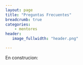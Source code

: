 ```yaml
---
layout: page
title: "Preguntas Frecuentes"
breadcrumb: true
categories:
    - mentores
header:
   image_fullwidth: "header.png"

---
```



En construcion: 

